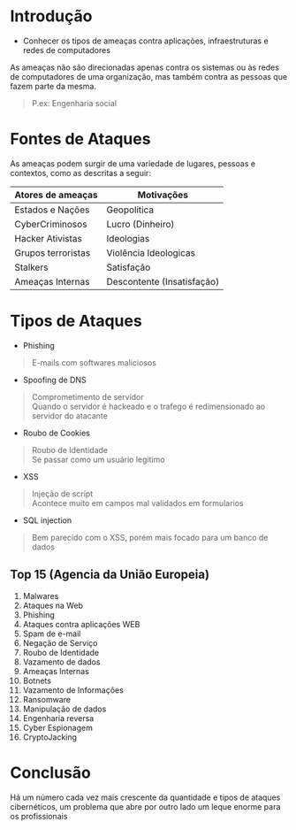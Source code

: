 # Introdução

- Conhecer os tipos de ameaças contra aplicações, infraestruturas e redes de computadores

As ameaças não são direcionadas apenas contra os sistemas ou às redes de computadores de uma organização, mas também contra as pessoas que fazem parte da mesma.

> P.ex: Engenharia social

# Fontes de Ataques

As ameaças podem surgir de uma variedade de lugares, pessoas e contextos, como as descritas a seguir:

| Atores de ameaças  | Motivações                 |
| ------------------ | -------------------------- |
| Estados e Nações   | Geopolitica                |
| CyberCriminosos    | Lucro (Dinheiro)           |
| Hacker Ativistas   | Ideologias                 |
| Grupos terroristas | Violência Ideologicas      |
| Stalkers           | Satisfação                 |
| Ameaças Internas   | Descontente (Insatisfação) |
# Tipos de Ataques

- Phishing
> E-mails com softwares maliciosos
- Spoofing de DNS
> Comprometimento de servidor<br>
> Quando o servidor é hackeado e o trafego é redimensionado ao servidor do atacante
- Roubo de Cookies
> Roubo de Identidade <br>
> Se passar como um usuário legitimo
- XSS
> Injeção de script<br>
> Acontece muito em campos mal validados em formularios
- SQL injection
> Bem parecido com o XSS, porém mais focado para um banco de dados

## Top 15 (Agencia da União Europeia)

1. Malwares
2. Ataques na Web
3. Phishing
4. Ataques contra aplicações WEB
5. Spam de e-mail
6. Negação de Serviço
7. Roubo de Identidade
8. Vazamento de dados
9. Ameaças Internas
10. Botnets
11. Vazamento de Informações
12. Ransomware
13. Manipulação de dados
14. Engenharia reversa
15. Cyber Espionagem
16. CryptoJacking

# Conclusão

Há um número cada vez mais crescente da quantidade e tipos de ataques cibernéticos, um problema que abre por outro lado um leque enorme para os profissionais